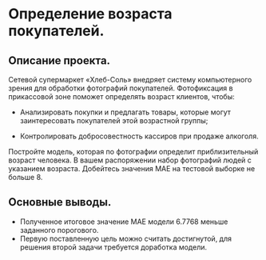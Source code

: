 # Определение возраста покупателей. 
## Описание проекта.
Сетевой супермаркет «Хлеб-Соль» внедряет систему компьютерного зрения для обработки фотографий покупателей. Фотофиксация в прикассовой зоне поможет определять возраст клиентов, чтобы:

- Анализировать покупки и предлагать товары, которые могут заинтересовать покупателей этой возрастной группы;

- Контролировать добросовестность кассиров при продаже алкоголя.

Постройте модель, которая по фотографии определит приблизительный возраст человека. В вашем распоряжении набор фотографий людей с указанием возраста. Добейтесь значения MAE на тестовой выборке не больше 8.


## Основные выводы.

- Полученное итоговое значение MAE модели 6.7768 меньше заданного порогового.
- Первую поставленную цель можно считать достигнутой, для решения второй задачи требуется доработка модели.
